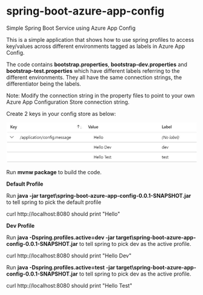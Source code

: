 # spring-boot-azure-app-config
Simple Spring Boot Service using Azure App Config

This is a simple application that shows how to use spring profiles to access key/values across different environments tagged as labels in Azure App Config.

The code contains **bootstrap.properties**, **bootstrap-dev.properties** and **bootstrap-test.properties** which have different labels referring to the different environments. They all have the same connection strings, the differentiator being the labels.

Note: Modify the connection string in the property files to point to your own Azure App Configuration Store connection string.

Create 2 keys in your config store as below:

![aac](aac.JPG)

Run **mvnw package** to build the code.

**Default Profile**

Run **java -jar target\spring-boot-azure-app-config-0.0.1-SNAPSHOT.jar** to tell spring to pick the default profile

curl http://localhost:8080 should print "Hello"

**Dev Profile**

Run **java -Dspring.profiles.active=dev -jar target\spring-boot-azure-app-config-0.0.1-SNAPSHOT.jar** to tell spring to pick dev as the active profile.

curl http://localhost:8080 should print "Hello Dev"

Run **java -Dspring.profiles.active=test -jar target\spring-boot-azure-app-config-0.0.1-SNAPSHOT.jar** to tell spring to pick dev as the active profile.

curl http://localhost:8080 should print "Hello Test"
